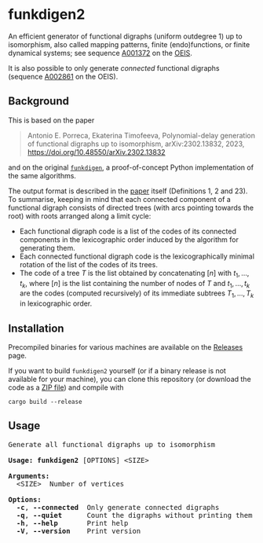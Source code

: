 # funkdigen2

An efficient generator of functional digraphs (uniform outdegree 1) up to isomorphism, also called mapping patterns, finite (endo)functions, or finite dynamical systems; see sequence [A001372](https://oeis.org/A001372) on the [OEIS](https://oeis.org).

It is also possible to only generate *connected* functional digraphs (sequence [A002861](https://oeis.org/A002861) on the OEIS).

## Background

This is based on the paper

> Antonio E. Porreca, Ekaterina Timofeeva, Polynomial-delay generation of functional digraphs up to isomorphism, arXiv:2302.13832, 2023, https://doi.org/10.48550/arXiv.2302.13832

and on the original [`funkdigen`](https://github.com/aeporreca/funkdigen), a proof-of-concept Python implementation of the same algorithms.

The output format is described in the [paper](https://doi.org/10.48550/arXiv.2302.13832) itself (Definitions 1, 2 and 23). To summarise, keeping in mind that each connected component of a functional digraph consists of directed trees (with arcs pointing towards the root) with roots arranged along a limit cycle:

- Each functional digraph code is a list of the codes of its connected components in the lexicographic order induced by the algorithm for generating them.
- Each connected functional digraph code is the lexicographically minimal rotation of the list of the codes of its trees.
- The code of a tree $T$ is the list obtained by concatenating $[n]$ with $t_1, \ldots, t_k$, where $[n]$ is the list containing the number of nodes of $T$ and $t_1, \ldots, t_k$ are the codes (computed recursively) of its immediate subtrees $T_1, \ldots, T_k$ in lexicographic order.

## Installation

Precompiled binaries for various machines are available on the [Releases](https://github.com/aeporreca/funkdigen2/releases) page.

If you want to build `funkdigen2` yourself (or if a binary release is not available for your machine), you can clone this repository (or download the code as a [ZIP file](https://github.com/aeporreca/funkdigen2/archive/refs/heads/master.zip)) and compile with

```
cargo build --release
```

## Usage

<pre>
Generate all functional digraphs up to isomorphism

<b>Usage: funkdigen2</b> [OPTIONS] &lt;SIZE&gt;

<b>Arguments:</b>
  &lt;SIZE&gt;  Number of vertices

<b>Options:</b>
  <b>-c</b>, <b>--connected</b>  Only generate connected digraphs
  <b>-q</b>, <b>--quiet</b>      Count the digraphs without printing them
  <b>-h</b>, <b>--help</b>       Print help
  <b>-V</b>, <b>--version</b>    Print version
</pre>
